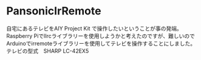 # PansonicIrRemote

自宅にあるテレビをAIY Project Kit で操作したいということが事の発端。
Raspberry PiでlIrcライブラリーを使用しようかと考えたのですが、難しいのでArduinoでirremoteライブラリーを使用してテレビを操作することにしました。
テレビの型式　SHARP LC-42EX5

